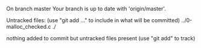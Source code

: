 On branch master
Your branch is up to date with 'origin/master'.

Untracked files:
  (use "git add <file>..." to include in what will be committed)
	../0-malloc_checked.c
	./

nothing added to commit but untracked files present (use "git add" to track)
